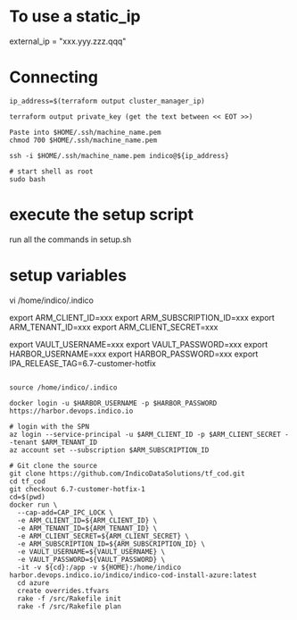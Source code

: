 
# To use a static_ip

external_ip = "xxx.yyy.zzz.qqq"

# Connecting

```shell
ip_address=$(terraform output cluster_manager_ip)

terraform output private_key (get the text between << EOT >>)

Paste into $HOME/.ssh/machine_name.pem
chmod 700 $HOME/.ssh/machine_name.pem

ssh -i $HOME/.ssh/machine_name.pem indico@${ip_address}

# start shell as root
sudo bash
```

# execute the setup script
run all the commands in setup.sh

# setup variables
vi /home/indico/.indico

export ARM_CLIENT_ID=xxx
export ARM_SUBSCRIPTION_ID=xxx
export ARM_TENANT_ID=xxx
export ARM_CLIENT_SECRET=xxx

export VAULT_USERNAME=xxx
export VAULT_PASSWORD=xxx
export HARBOR_USERNAME=xxx
export HARBOR_PASSWORD=xxx
export IPA_RELEASE_TAG=6.7-customer-hotfix
```

source /home/indico/.indico

docker login -u $HARBOR_USERNAME -p $HARBOR_PASSWORD https://harbor.devops.indico.io

# login with the SPN
az login --service-principal -u $ARM_CLIENT_ID -p $ARM_CLIENT_SECRET --tenant $ARM_TENANT_ID
az account set --subscription $ARM_SUBSCRIPTION_ID

# Git clone the source
git clone https://github.com/IndicoDataSolutions/tf_cod.git
cd tf_cod
git checkout 6.7-customer-hotfix-1
cd=$(pwd)
docker run \
  --cap-add=CAP_IPC_LOCK \
  -e ARM_CLIENT_ID=${ARM_CLIENT_ID} \
  -e ARM_TENANT_ID=${ARM_TENANT_ID} \
  -e ARM_CLIENT_SECRET=${ARM_CLIENT_SECRET} \
  -e ARM_SUBSCRIPTION_ID=${ARM_SUBSCRIPTION_ID} \
  -e VAULT_USERNAME=${VAULT_USERNAME} \
  -e VAULT_PASSWORD=${VAULT_PASSWORD} \
  -it -v ${cd}:/app -v ${HOME}:/home/indico harbor.devops.indico.io/indico/indico-cod-install-azure:latest
  cd azure
  create overrides.tfvars
  rake -f /src/Rakefile init
  rake -f /src/Rakefile plan
